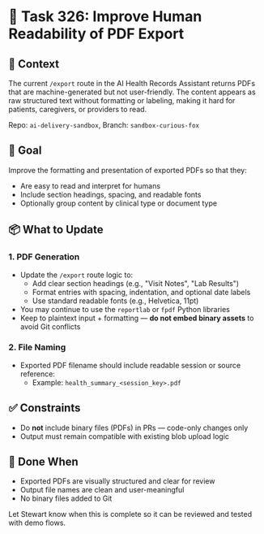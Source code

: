 # 📝 Task 326: Improve Human Readability of PDF Export

## 🧠 Context
The current `/export` route in the AI Health Records Assistant returns PDFs that are machine-generated but not user-friendly. The content appears as raw structured text without formatting or labeling, making it hard for patients, caregivers, or providers to read.

Repo: `ai-delivery-sandbox`, Branch: `sandbox-curious-fox`

## 🎯 Goal
Improve the formatting and presentation of exported PDFs so that they:
- Are easy to read and interpret for humans
- Include section headings, spacing, and readable fonts
- Optionally group content by clinical type or document type

## 📦 What to Update

### 1. PDF Generation
- Update the `/export` route logic to:
  - Add clear section headings (e.g., "Visit Notes", "Lab Results")
  - Format entries with spacing, indentation, and optional date labels
  - Use standard readable fonts (e.g., Helvetica, 11pt)
- You may continue to use the `reportlab` or `fpdf` Python libraries
- Keep to plaintext input + formatting — **do not embed binary assets** to avoid Git conflicts

### 2. File Naming
- Exported PDF filename should include readable session or source reference:
  - Example: `health_summary_<session_key>.pdf`

## ✅ Constraints
- Do **not** include binary files (PDFs) in PRs — code-only changes only
- Output must remain compatible with existing blob upload logic

## 🧪 Done When
- Exported PDFs are visually structured and clear for review
- Output file names are clean and user-meaningful
- No binary files added to Git

Let Stewart know when this is complete so it can be reviewed and tested with demo flows.